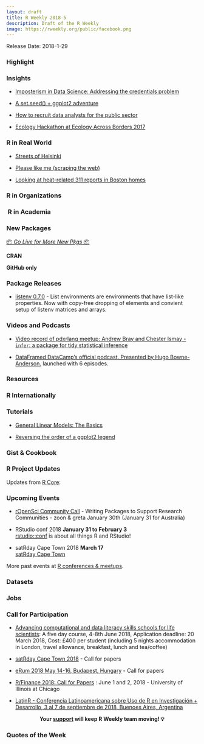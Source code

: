 ```yaml
---
layout: draft
title: R Weekly 2018-5
description: Draft of the R Weekly
image: https://rweekly.org/public/facebook.png
---
```


Release Date: 2018-1-29

###  Highlight



### Insights

+ [Imposterism in Data Science: Addressing the credentials problem](https://medium.com/@taraskaduk/imposterism-in-data-science-f96c29ae96ce)

+ [A set.seed() + ggplot2 adventure](http://livefreeordichotomize.com/2018/01/22/a-set-seed-ggplot2-adventure/)

+ [How to recruit data analysts for the public sector](http://ellisp.github.io/blog/2018/01/23/recruiting)

+ [Ecology Hackathon at Ecology Across Borders 2017](https://methodsblog.wordpress.com/2018/01/23/ecology-hackathon/)

### R in Real World

+ [Streets of Helsinki](http://tuijasonkkila.fi/blog/2018/01/streets-of-helsinki/)

+ [Please like me (scraping the web)](https://emmavestesson.netlify.com/2018/01/please-like-me/)

+ [Looking at heat-related 311 reports in Boston homes](http://katiejolly.io/blog/2018-01-22/heat-reports-boston)

###  R in Organizations



###  R in Academia



###  New Packages

<p class="added-hostname"><a href="https://rweekly.org/live" target="_blank" class="externalLink">📦 <i>Go Live for More New Pkgs</i> 📦</a></p>

**CRAN**



**GitHub only**




### Package Releases

+ [listenv 0.7.0](https://cran.r-project.org/package=listenv) - List environments are environments that have list-like properties. Now with copy-free dropping of elements and convient setup of listenv matrices and arrays.


###  Videos and Podcasts

+ [Video record of pdxrlang meetup: Andrew Bray and Chester Ismay - `infer`: a package for tidy statistical inference](https://www.youtube.com/watch?v=kTGtgO2WcAw)

+ [DataFramed DataCamp’s official podcast. Presented by Hugo Bowne-Anderson.](https://www.datacamp.com/community/podcast) launched with 6 episodes.

###  Resources



### R Internationally




###  Tutorials



+ [General Linear Models: The Basics](http://www.seascapemodels.org/rstats/2018/01/19/intro-to-glms.html)

+ [Reversing the order of a ggplot2 legend](https://aosmith.rbind.io/2018/01/19/reversing-the-order-of-a-ggplot2-legend/)


<!--<div class="post-more-begin"></div><div class="post-more-end"></div>-->

### Gist & Cookbook



###  R Project Updates

Updates from [R Core](http://developer.r-project.org/blosxom.cgi/R-devel/NEWS):


###  Upcoming Events

+ [rOpenSci Community Call](https://ropensci.org/blog/2018/01/03/comm-call-v15/) - Writing Packages to Support Research Communities - zoon & greta
January 30th (January 31 for Australia)

+ RStudio conf 2018 **January 31 to February 3** <br />
[rstudio::conf](https://www.rstudio.com/conference/) is about all things R and RStudio!

+ satRday Cape Town 2018 **March 17** <br />
[satRday Cape Town](http://capetown2018.satrdays.org/)

<!-- + R/Finance 2018 **June 1 and 2** <br />
[Applied Finance with R](http://www.rinfinance.com).

+ [CascadiaRConf](https://cascadiarconf.com/) **June 2, 2018**
Portland, OR, US

+ [7eme Rencontres R](https://r2018-rennes.sciencesconf.org/)  **5 & 6 July 2018** <br />
Rennes - Agrocampus

+ useR! 2018 **July 10, 2018** <br />
The annual useR! conference is the main meeting of the international R user and developer community. -->

More past events at [R conferences & meetups](https://conf.rweekly.org).

### Datasets




### Jobs



###  Call for Participation

+ [Advancing computational and data literacy skills schools for life scientists](http://www.nhm.ac.uk/our-science/courses-and-students/advancing-computational-and-data-literacy-for-life-scientists.html): A five day course, 4-8th June 2018, Application deadline: 20 March 2018, Cost: £400 per student (including 5 nights accommodation in London, travel allowance, breakfast, lunch and tea/coffee)

+ [satRday Cape Town 2018](http://capetown2018.satrdays.org/#callforpapers) - Call for papers

+ [eRum 2018 May 14-16, Budapest, Hungary](http://2018.erum.io/#cfp) - Call for papers

+ [R/Finance 2018: Call for Papers](http://blog.fosstrading.com/2018/01/rfinance-2018-call-for-papers.html) : June 1 and 2, 2018 - University of Illinois at Chicago

+ [LatinR - Conferencia Latinoamericana sobre Uso de R en Investigación + Desarrollo, 3 al 7 de septiembre de 2018, Buenoes Aires, Argentina](http://47jaiio.sadio.org.ar/index.php?q=node/125)

<p class="hide-support added-hostname support-rweekly" style="text-align: center;font-weight: bold;">Your <a class="non-visited externalLink" href="https://www.patreon.com/rweekly" onclick="pas(this)">support</a> will keep R Weekly team moving! 💡</p>

###  Quotes of the Week

